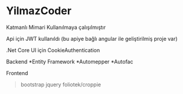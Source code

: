 # YilmazCoder

Katmanlı Mimari Kullanılmaya çalışılmıştır

Api için JWT kullanıldı (bu apiye bağlı angular ile geliştirilmiş proje var)

.Net Core UI için CookieAuthentication

Backend
*Entity Framework
*Automepper
*Autofac

Frontend
>bootstrap
>jquery
>foliotek/croppie


